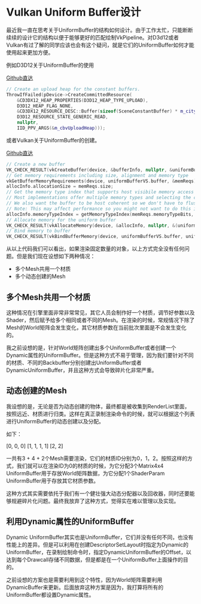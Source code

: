 # Vulkan Uniform Buffer设计
最近我一直在思考关于UniformBuffer的结构如何设计。由于工作太忙，只能断断续续的设计它的结构以便于能够更好的匹配绘制VkPipeline。对D3d12或者Vulkan有过了解的同学应该也会有这个疑问，就是它们的UniformBuffer如何才能使用起来更加方便。

例如D3D12关于UniformBuffer的使用

[Github直达](https://github.com/microsoft/DirectX-Graphics-Samples/blob/master/Samples/Desktop/D3D12Bundles/src/FrameResource.cpp#L31)
```C++
// Create an upload heap for the constant buffers.
ThrowIfFailed(pDevice->CreateCommittedResource(
    &CD3DX12_HEAP_PROPERTIES(D3D12_HEAP_TYPE_UPLOAD),
    D3D12_HEAP_FLAG_NONE,
    &CD3DX12_RESOURCE_DESC::Buffer(sizeof(SceneConstantBuffer) * m_cityRowCount * m_cityColumnCount),
    D3D12_RESOURCE_STATE_GENERIC_READ,
    nullptr,
    IID_PPV_ARGS(&m_cbvUploadHeap)));
```

或者Vulkan关于UniformBuffer的创建。

[Github直达](https://github.com/SaschaWillems/Vulkan/blob/master/examples/triangle/triangle.cpp#L1023)
```C++
// Create a new buffer
VK_CHECK_RESULT(vkCreateBuffer(device, &bufferInfo, nullptr, &uniformBufferVS.buffer));
// Get memory requirements including size, alignment and memory type 
vkGetBufferMemoryRequirements(device, uniformBufferVS.buffer, &memReqs);
allocInfo.allocationSize = memReqs.size;
// Get the memory type index that supports host visibile memory access
// Most implementations offer multiple memory types and selecting the correct one to allocate memory from is crucial
// We also want the buffer to be host coherent so we don't have to flush (or sync after every update.
// Note: This may affect performance so you might not want to do this in a real world application that updates buffers on a regular base
allocInfo.memoryTypeIndex = getMemoryTypeIndex(memReqs.memoryTypeBits, VK_MEMORY_PROPERTY_HOST_VISIBLE_BIT | VK_MEMORY_PROPERTY_HOST_COHERENT_BIT);
// Allocate memory for the uniform buffer
VK_CHECK_RESULT(vkAllocateMemory(device, &allocInfo, nullptr, &(uniformBufferVS.memory)));
// Bind memory to buffer
VK_CHECK_RESULT(vkBindBufferMemory(device, uniformBufferVS.buffer, uniformBufferVS.memory, 0));
```

从以上代码我们可以看出，如果渲染固定数量的对象，以上方式完全没有任何问题。但是我们现在设想如下两种情况：
- 多个Mesh共用一个材质
- 多个动态创建的Mesh

## 多个Mesh共用一个材质
这种情况在引擎里面非常非常常见，其它人员会制作好一个材质，调节好参数以及Shader，然后赋予给多个相同或者不同的Mesh。在渲染的时候，常规情况下除了Mesh的World矩阵会发生变化，其它材质参数在当前批次里面是不会发生变化的。

我之前设想的是，针对World矩阵创建出多个UniformBuffer或者创建一个Dynamic属性的UniformBuffer。但是这种方式不易于管理，因为我们要针对不同的材质、不同的Backbuffer分别创建出UniformBuffer或者DynamicUniformBuffer，并且这种方式会导致碎片化非常严重。

## 动态创建的Mesh
我设想的是，无论是否为动态创建的物体，最终都是被收集到RenderList里面，按照远近、材质进行归类。这样在真正录制渲染命令的时候，就可以根据这个列表进行UniformBuffer的动态创建以及分配。

如下：

[0, 0, 0] [1, 1, 1, 1] [2, 2]

一共有3 + 4 + 2个Mesh需要渲染，它们的材质ID分别为0，1，2。按照这样的方式，我们就可以在渲染ID为0的材质的时候，为它分配3个Matrix4x4 UniformBuffer用于存放World矩阵数据，为它分配1个ShaderParam UniformBuffer用于存放其它材质参数。

这种方式其实需要依托于我们有一个健壮强大动态分配器以及回收器，同时还要能够规避碎片化问题。最终我放弃了这种方式，觉得实在难以管理以及实现。

## 利用Dynamic属性的UniformBuffer

Dynamic UniformBuffer其实也是UniformBuffer，它们并没有任何不同，也没有性能上的差异。但是可以利用在创建DescriptorSetLayout时指定为Dynamic的UniformBuffer，在录制绘制命令时，指定DynamicUniformBuffer的Offset，以达到每个Drawcall存储不同数据，但是都是在一个UniformBuffer上面操作的目的。

之前设想的方案也是需要利用到这个特性，因为World矩阵需要利用DynamicBuffer来更新。后面放弃这种方案是因为，我打算将所有的UniformBuffer都设置Dynamic属性。
